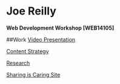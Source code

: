 # **Joe Reilly**
**Web Development Workshop [WEB14105]**



##Work
[Video Presentation](https://youtu.be/MSnouIEIN2U)

[Content Strategy](https://docs.google.com/document/d/1Tu6fX7WsLL2Xt7sA6VTB_06Vm4kkV3METoh5_o_G3AM/edit?usp=sharing)

[Research](https://docs.google.com/document/d/1pJBDK9QVuRz2thRbrzYMTXp_8XwD3Pl2uMfucnbAVDQ/edit?usp=sharing)

[Sharing is Caring Site](http://joereilly.github.io/)


